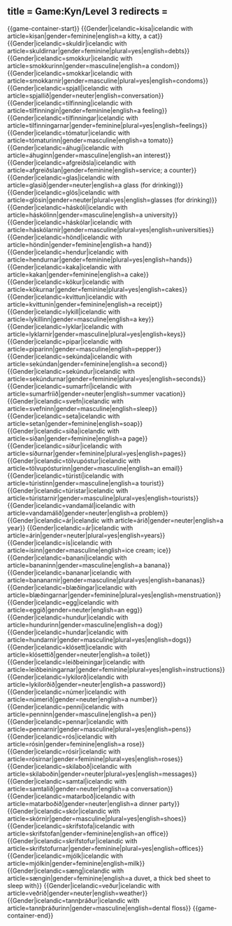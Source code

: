 title = Game:Kyn/Level 3
redirects =
---

{{game-container-start}}
{{Gender|icelandic=kisa|icelandic with article=kisan|gender=feminine|english=a kitty, a cat}}
{{Gender|icelandic=skuldir|icelandic with article=skuldirnar|gender=feminine|plural=yes|english=debts}}
{{Gender|icelandic=smokkur|icelandic with article=smokkurinn|gender=masculine|english=a condom}}
{{Gender|icelandic=smokkar|icelandic with article=smokkarnir|gender=masculine|plural=yes|english=condoms}}
{{Gender|icelandic=spjall|icelandic with article=spjallið|gender=neuter|english=conversation}}
{{Gender|icelandic=tilfinning|icelandic with article=tilfinningin|gender=feminine|english=a feeling}}
{{Gender|icelandic=tilfinningar|icelandic with article=tilfinningarnar|gender=feminine|plural=yes|english=feelings}}
{{Gender|icelandic=tómatur|icelandic with article=tómaturinn|gender=masculine|english=a tomato}}
{{Gender|icelandic=áhugi|icelandic with article=áhuginn|gender=masculine|english=an interest}}
{{Gender|icelandic=afgreiðsla|icelandic with article=afgreiðslan|gender=feminine|english=service; a counter}}
{{Gender|icelandic=glas|icelandic with article=glasið|gender=neuter|english=a glass (for drinking)}}
{{Gender|icelandic=glös|icelandic with article=glösin|gender=neuter|plural=yes|english=glasses (for drinking)}}
{{Gender|icelandic=háskóli|icelandic with article=háskólinn|gender=masculine|english=a university}}
{{Gender|icelandic=háskólar|icelandic with article=háskólarnir|gender=masculine|plural=yes|english=universities}}
{{Gender|icelandic=hönd|icelandic with article=höndin|gender=feminine|english=a hand}}
{{Gender|icelandic=hendur|icelandic with article=hendurnar|gender=feminine|plural=yes|english=hands}}
{{Gender|icelandic=kaka|icelandic with article=kakan|gender=feminine|english=a cake}}
{{Gender|icelandic=kökur|icelandic with article=kökurnar|gender=feminine|plural=yes|english=cakes}}
{{Gender|icelandic=kvittun|icelandic with article=kvittunin|gender=feminine|english=a receipt}}
{{Gender|icelandic=lykill|icelandic with article=lykillinn|gender=masculine|english=a key}}
{{Gender|icelandic=lyklar|icelandic with article=lyklarnir|gender=masculine|plural=yes|english=keys}}
{{Gender|icelandic=pipar|icelandic with article=piparinn|gender=masculine|english=pepper}}
{{Gender|icelandic=sekúnda|icelandic with article=sekúndan|gender=feminine|english=a second}}
{{Gender|icelandic=sekúndur|icelandic with article=sekúndurnar|gender=feminine|plural=yes|english=seconds}}
{{Gender|icelandic=sumarfrí|icelandic with article=sumarfríið|gender=neuter|english=summer vacation}}
{{Gender|icelandic=svefn|icelandic with article=svefninn|gender=masculine|english=sleep}}
{{Gender|icelandic=seta|icelandic with article=setan|gender=feminine|english=soap}}
{{Gender|icelandic=síða|icelandic with article=síðan|gender=feminine|english=a page}}
{{Gender|icelandic=síður|icelandic with article=síðurnar|gender=feminine|plural=yes|english=pages}}
{{Gender|icelandic=tölvupóstur|icelandic with article=tölvupósturinn|gender=masculine|english=an email}}
{{Gender|icelandic=túristi|icelandic with article=túristinn|gender=masculine|english=a tourist}}
{{Gender|icelandic=túristar|icelandic with article=túristarnir|gender=masculine|plural=yes|english=tourists}}
{{Gender|icelandic=vandamál|icelandic with article=vandamálið|gender=neuter|english=a problem}}
{{Gender|icelandic=ár|icelandic with article=árið|gender=neuter|english=a year}}
{{Gender|icelandic=ár|icelandic with article=árin|gender=neuter|plural=yes|english=years}}
{{Gender|icelandic=ís|icelandic with article=ísinn|gender=masculine|english=ice cream; ice}}
{{Gender|icelandic=banani|icelandic with article=bananinn|gender=masculine|english=a banana}}
{{Gender|icelandic=bananar|icelandic with article=bananarnir|gender=masculine|plural=yes|english=bananas}}
{{Gender|icelandic=blæðingar|icelandic with article=blæðingarnar|gender=feminine|plural=yes|english=menstruation}}
{{Gender|icelandic=egg|icelandic with article=eggið|gender=neuter|english=an egg}}
{{Gender|icelandic=hundur|icelandic with article=hundurinn|gender=masculine|english=a dog}}
{{Gender|icelandic=hundar|icelandic with article=hundarnir|gender=masculine|plural=yes|english=dogs}}
{{Gender|icelandic=klósett|icelandic with article=klósettið|gender=neuter|english=a toilet}}
{{Gender|icelandic=leiðbeiningar|icelandic with article=leiðbeiningarnar|gender=feminine|plural=yes|english=instructions}}
{{Gender|icelandic=lykilorð|icelandic with article=lykilorðið|gender=neuter|english=a password}}
{{Gender|icelandic=númer|icelandic with article=númerið|gender=neuter|english=a number}}
{{Gender|icelandic=penni|icelandic with article=penninn|gender=masculine|english=a pen}}
{{Gender|icelandic=pennar|icelandic with article=pennarnir|gender=masculine|plural=yes|english=pens}}
{{Gender|icelandic=rós|icelandic with article=rósin|gender=feminine|english=a rose}}
{{Gender|icelandic=rósir|icelandic with article=rósirnar|gender=feminine|plural=yes|english=roses}}
{{Gender|icelandic=skilaboð|icelandic with article=skilaboðin|gender=neuter|plural=yes|english=messages}}
{{Gender|icelandic=samtal|icelandic with article=samtalið|gender=neuter|english=a conversation}}
{{Gender|icelandic=matarboð|icelandic with article=matarboðið|gender=neuter|english=a dinner party}}
{{Gender|icelandic=skór|icelandic with article=skórnir|gender=masculine|plural=yes|english=shoes}}
{{Gender|icelandic=skrifstofa|icelandic with article=skrifstofan|gender=feminine|english=an office}}
{{Gender|icelandic=skrifstofur|icelandic with article=skrifstofurnar|gender=feminine|plural=yes|english=offices}}
{{Gender|icelandic=mjólk|icelandic with article=mjólkin|gender=feminine|english=milk}}
{{Gender|icelandic=sæng|icelandic with article=sængin|gender=feminine|english=a duvet, a thick bed sheet to sleep with}}
{{Gender|icelandic=veður|icelandic with article=veðrið|gender=neuter|english=weather}}
{{Gender|icelandic=tannþráður|icelandic with article=tannþráðurinn|gender=masculine|english=dental floss}}
{{game-container-end}}